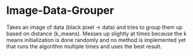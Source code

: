 # Image-Data-Grouper
Takes an image of data (black pixel -> data) and tries to group them up based on distance (k_means). Messes up slightly at times because the k means initialization is done randomly
and no method is implemented yet that runs the algorithm multiple times and uses the best result. 
